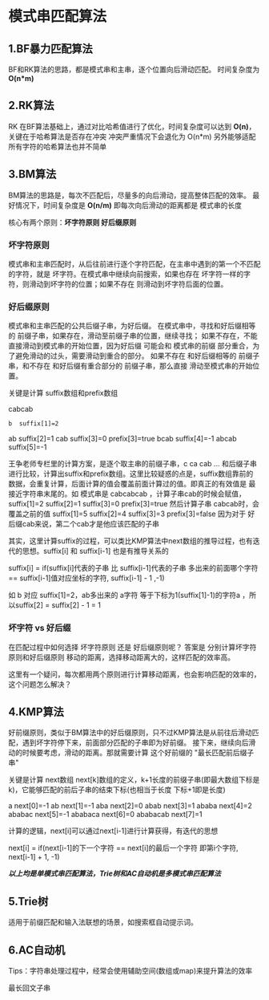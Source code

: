 # 模式串匹配算法

## 1.BF暴力匹配算法  

BF和RK算法的思路，都是模式串和主串，逐个位置向后滑动匹配。
时间复杂度为 **O(n\*m)**

## 2.RK算法

RK 在BF算法基础上，通过对比哈希值进行了优化，时间复杂度可以达到 **O(n)**，关键在于哈希算法是否存在冲突 冲突严重情况下会退化为 O(n*m)
另外能够适配所有字符的哈希算法也并不简单

## 3.BM算法 

BM算法的思路是，每次不匹配后，尽量多的向后滑动，提高整体匹配的效率。
最好情况下，时间复杂度是 **O(n/m)**  即每次向后滑动的距离都是 模式串的长度

核心有两个原则：**坏字符原则 好后缀原则**

### 坏字符原则
模式串和主串匹配时，从后往前进行逐个字符匹配，在主串中遇到的第一个不匹配的字符，就是 坏字符。在模式串中继续向前搜索，如果也存在
坏字符一样的字符，则滑动到坏字符的位置；如果不存在 则滑动到坏字符后面的位置。

### 好后缀原则
模式串和主串匹配的公共后缀子串，为好后缀。
在模式串中，寻找和好后缀相等的 前缀子串，如果存在，滑动至前缀子串的位置，继续寻找；
如果不存在，不能直接滑动到模式串的开始位置，因为好后缀 可能会和 模式串的前缀 部分重合，为了避免滑动的过头，需要滑动到重合的部分。
如果不存在 和好后缀相等的 前缀子串，和不存在 和好后缀有重合部分的 前缀子串，那么直接 滑动至模式串的开始位置。

关键是计算 suffix数组和prefix数组

cabcab

    b  suffix[1]=2
   ab  suffix[2]=1 
  cab  suffix[3]=0  prefix[3]=true
 bcab  suffix[4]=-1
abcab  suffix[5]=-1

王争老师专栏里的计算方案，是逐个取主串的前缀子串，c ca cab ... 和后缀子串进行比较，计算出suffix和prefix数组。这里比较疑惑的点是，suffix数组靠前的
数据，会重复计算，后面计算的值会覆盖前面计算过的值。即真正的有效值是 最接近字符串末尾的。如 模式串是 cabcabcab  ，计算子串cab的时候会赋值，
suffix[1]=2  suffix[2]=1 suffix[3]=0 prefix[3]=true  然后计算子串 cabcab时，会覆盖之前的值 suffix[1]=5 suffix[2]=4 suffix[3]=3 prefix[3]=false
因为对于 好后缀cab来说，第二个cab才是他应该匹配的子串

其实，这里计算suffix的过程，可以类比KMP算法中next数组的推导过程，也有迭代的思想。suffix[i] 和 suffix[i-1] 也是有推导关系的

suffix[i] = if(suffix[i]代表的子串 比 suffix[i-1]代表的子串 多出来的前面哪个字符 == suffix[i-1]值对应坐标的字符, suffix[i-1] - 1 ,-1)

如 b 对应 suffix[1]=2，ab多出来的 a字符 等于下标为1(suffix[1]-1)的字符a ，所以suffix[2] = suffix[2] - 1 = 1

### 坏字符 vs 好后缀
在匹配过程中如何选择 坏字符原则 还是 好后缀原则呢？
答案是 分别计算坏字符原则和好后缀原则 移动的距离，选择移动距离大的，这样匹配的效率高。

这里有一个疑问，每次都用两个原则进行计算移动距离，也会影响匹配的效率的，这个问题怎么解决？


## 4.KMP算法
好前缀原则，类似于BM算法中的好后缀原则，只不过KMP算法是从前往后滑动匹配，遇到坏字符停下来，前面部分匹配的子串即为好前缀。
接下来，继续向后滑动的时候要考虑，滑动的距离。那就需要计算 这个好前缀的 "最长匹配前后缀子串"

关键是计算 next数组
next[k]数组的定义，k+1长度的前缀子串(即最大数组下标是k)，它能够匹配的前后子串的结束下标(也相当于长度 下标+1即是长度)

a        next[0]=-1
ab       next[1]=-1
aba      next[2]=0
abab     next[3]=1
ababa    next[4]=2
ababac   next[5]=-1
ababaca  next[6]=0
ababacab next[7]=1

计算的逻辑，next[i]可以通过next[i-1]进行计算获得，有迭代的思想

next[i] = if(next[i-1]的下一个字符 == next[i]的最后一个字符 即第i个字符, next[i-1] + 1, -1)


**_以上均是单模式串匹配算法，Trie树和AC自动机是多模式串匹配算法_**


## 5.Trie树

适用于前缀匹配和输入法联想的场景，如搜索框自动提示词。



## 6.AC自动机



Tips：字符串处理过程中，经常会使用辅助空间(数组或map)来提升算法的效率

最长回文子串